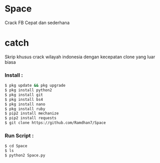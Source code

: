 # Space
Crack FB Cepat dan sederhana

# catch
Skrip khusus crack wilayah indonesia dengan kecepatan clone yang luar biasa


### Install :
````bash
$ pkg update && pkg upgrade 
$ pkg install python2 
$ pkg install git 
$ pkg install bs4
$ pkg install nano
$ pkg install ruby
$ pip2 install mechanize 
$ pip2 install requests 
$ git clone https://github.com/Ramdhan7/Space
````
### Run Script :
````bash
$ cd Space
$ ls
$ python2 Space.py


````


